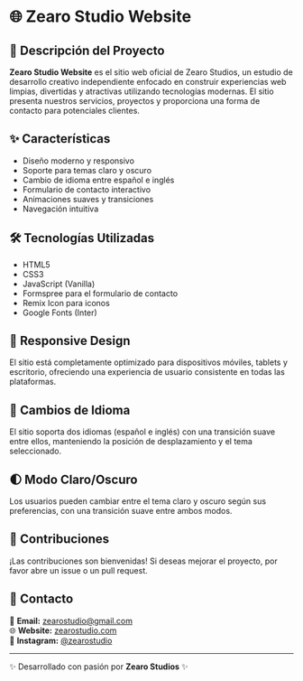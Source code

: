 # 🌐 Zearo Studio Website

## 🎨 Descripción del Proyecto
**Zearo Studio Website** es el sitio web oficial de Zearo Studios, un estudio de desarrollo creativo independiente enfocado en construir experiencias web limpias, divertidas y atractivas utilizando tecnologías modernas. El sitio presenta nuestros servicios, proyectos y proporciona una forma de contacto para potenciales clientes.

## ✨ Características
- Diseño moderno y responsivo
- Soporte para temas claro y oscuro
- Cambio de idioma entre español e inglés
- Formulario de contacto interactivo
- Animaciones suaves y transiciones
- Navegación intuitiva

## 🛠️ Tecnologías Utilizadas
- HTML5
- CSS3
- JavaScript (Vanilla)
- Formspree para el formulario de contacto
- Remix Icon para iconos
- Google Fonts (Inter)

## 📱 Responsive Design
El sitio está completamente optimizado para dispositivos móviles, tablets y escritorio, ofreciendo una experiencia de usuario consistente en todas las plataformas.

## 🔄 Cambios de Idioma
El sitio soporta dos idiomas (español e inglés) con una transición suave entre ellos, manteniendo la posición de desplazamiento y el tema seleccionado.

## 🌓 Modo Claro/Oscuro
Los usuarios pueden cambiar entre el tema claro y oscuro según sus preferencias, con una transición suave entre ambos modos.

## 👥 Contribuciones
¡Las contribuciones son bienvenidas! Si deseas mejorar el proyecto, por favor abre un issue o un pull request.

## 📩 Contacto
📧 **Email:** zearostudio@gmail.com  
🌐 **Website:** [zearostudio.com](https://zearostudio.com)  
📸 **Instagram:** [@zearostudio](https://www.instagram.com/zearostudio/)

---

✨ Desarrollado con pasión por **Zearo Studios** ✨ 
